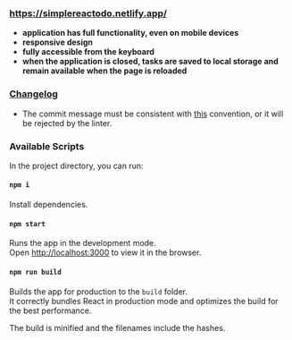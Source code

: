 ### https://simplereactodo.netlify.app/

- __application has full functionality, even on mobile devices__
- __responsive design__
- __fully accessible from the keyboard__
- __when the application is closed, tasks are saved to local storage and remain available when the page is reloaded__

### [Changelog](https://github.com/tensegrity666/simple-react-todo/blob/master/CHANGELOG.md)

- The commit message must be consistent with [this](https://github.com/angular/angular.js/blob/master/DEVELOPERS.md#-git-commit-guidelines) convention, or it will be rejected by the linter.

### Available Scripts

In the project directory, you can run:

#### `npm i`

Install dependencies.

#### `npm start`

Runs the app in the development mode.<br />
Open [http://localhost:3000](http://localhost:3000) to view it in the browser.

#### `npm run build`

Builds the app for production to the `build` folder.<br />
It correctly bundles React in production mode and optimizes the build for the best performance.

The build is minified and the filenames include the hashes.<br />
